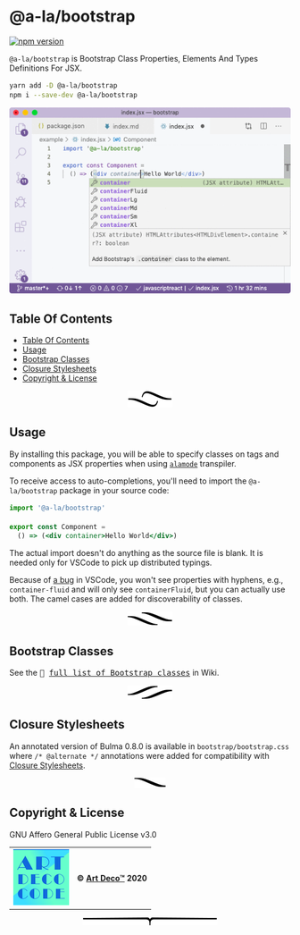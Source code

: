 # @a-la/bootstrap

[![npm version](https://badge.fury.io/js/%40a-la%2Fbootstrap.svg)](https://www.npmjs.com/package/@a-la/bootstrap)

`@a-la/bootstrap` is Bootstrap Class Properties, Elements And Types Definitions For JSX.

```sh
yarn add -D @a-la/bootstrap
npm i --save-dev @a-la/bootstrap
```

<img src="./doc/container.gif" alt="bootstrap container autocompletions">

## Table Of Contents

- [Table Of Contents](#table-of-contents)
- [Usage](#usage)
- [Bootstrap Classes](#bootstrap-classes)
- [Closure Stylesheets](#closure-stylesheets)
- [Copyright & License](#copyright--license)

<p align="center"><a href="#table-of-contents">
  <img src="/.documentary/section-breaks/0.svg?sanitize=true">
</a></p>

## Usage

By installing this package, you will be able to specify classes on tags and components as JSX properties when using [`alamode`](https://github.com/a-la/alamode) transpiler.

To receive access to auto-completions, you'll need to import the `@a-la/bootstrap` package in your source code:

```jsx
import '@a-la/bootstrap'

export const Component =
  () => (<div container>Hello World</div>)
```

The actual import doesn't do anything as the source file is blank. It is needed only for VSCode to pick up distributed typings.

Because of [a bug](https://github.com/microsoft/TypeScript/issues/28905) in VSCode, you won't see properties with hyphens, e.g., `container-fluid` and will only see `containerFluid`, but you can actually use both. The camel cases are added for discoverability of classes.

<p align="center"><a href="#table-of-contents">
  <img src="/.documentary/section-breaks/1.svg?sanitize=true">
</a></p>

## Bootstrap Classes

See the <kbd>📙 [full list of Bootstrap classes](../../wiki/Classes)</kbd> in Wiki.

<p align="center"><a href="#table-of-contents">
  <img src="/.documentary/section-breaks/2.svg?sanitize=true">
</a></p>

## Closure Stylesheets

An annotated version of Bulma 0.8.0 is available in `bootstrap/bootstrap.css` where `/* @alternate */` annotations were added for compatibility with [Closure Stylesheets](https://github.com/artdecocode/closure-stylsheets-java).

<p align="center"><a href="#table-of-contents">
  <img src="/.documentary/section-breaks/3.svg?sanitize=true">
</a></p>

## Copyright & License

GNU Affero General Public License v3.0

<table>
  <tr>
    <th>
      <a href="https://www.artd.eco">
        <img width="100" src="https://raw.githubusercontent.com/wrote/wrote/master/images/artdeco.png"
          alt="Art Deco">
      </a>
    </th>
    <th>© <a href="https://www.artd.eco">Art Deco™</a>   2020</th>
  </tr>
</table>

<p align="center"><a href="#table-of-contents">
  <img src="/.documentary/section-breaks/-1.svg?sanitize=true">
</a></p>